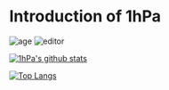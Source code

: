 # Introduction of 1hPa
![age](https://img.shields.io/badge/age-17-brighn)
![editor](https://img.shields.io/badge/editor-Vim-green)

<!--stats-->
[![1hPa's github stats](https://github-readme-stats.vercel.app/api?username=1hPa&show_icons=true&theme=radical)](https://github.com/anuraghazra/github-readme-stats)

<!--top languages-->
[![Top Langs](https://github-readme-stats.vercel.app/api/top-langs/?username=1hPa)](https://github.com/anuraghazra/github-readme-stats)
